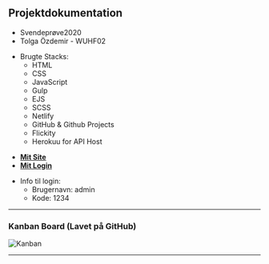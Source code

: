 ## Projektdokumentation

- Svendeprøve2020
- Tolga Özdemir - WUHF02
+ Brugte Stacks:
  - HTML
  - CSS
  - JavaScript
  - Gulp
  - EJS
  - SCSS
  - Netlify
  - GitHub & Github Projects
  - Flickity
  - Herokuu for API Host

- __[Mit Site](https://svendeprove-tolga.netlify.app/)__ 
- __[Mit Login](https://svendeprove-tolga.netlify.app/admin)__ 
+ Info til login:
  - Brugernavn: admin
  - Kode: 1234

---
### Kanban Board (Lavet på GitHub)
  ![Kanban](http://image.com)

---